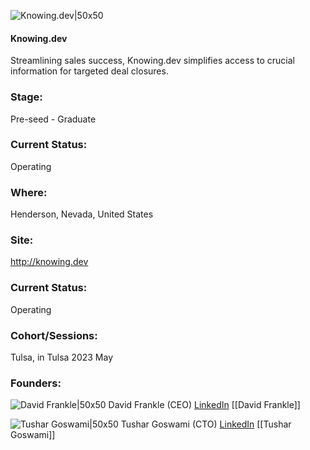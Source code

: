 

![Knowing.dev|50x50](http://apimg.techstars.com/sf/accounts/logo/Logo_4ce497b048cc515849b85201b.png)

#### Knowing.dev
Streamlining sales success, Knowing.dev simplifies access to crucial information for targeted deal closures.

### Stage: 
Pre-seed - Graduate 

### Current Status: 
Operating

### Where:
Henderson, Nevada, United States

### Site:
http://knowing.dev





### Current Status: 
Operating

### Cohort/Sessions: 
Tulsa, in Tulsa 2023 May

### Founders: 

![David Frankle|50x50]() David Frankle (CEO) [LinkedIn](https://linkedin.com/in/david-frankle) [[David Frankle]]

![Tushar Goswami|50x50]() Tushar Goswami (CTO) [LinkedIn](https://linkedin.com/in/tushargoswami) [[Tushar Goswami]]


